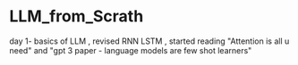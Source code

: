 # LLM_from_Scrath

day 1- basics of LLM , revised RNN LSTM , started reading "Attention is all u need" and "gpt 3 paper - language models are few shot learners"

